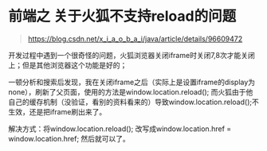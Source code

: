 # 前端之 关于火狐不支持reload的问题

> https://blog.csdn.net/x_i_a_o_b_a_i/java/article/details/96609472

开发过程中遇到一个很奇怪的问题，火狐浏览器关闭iframe时关闭7,8次才能关闭上；但是其他浏览器这个功能是好的；

一顿分析和搜索后发现，我在关闭iframe之后（实际上是设置iframe的display为none），刷新了父页面，使用的方法是window.location.reload(); 而火狐由于他自己的缓存机制（没验证，看别的资料看来的）导致window.location.reload();不生效，还是把iframe刷出来了。

解决方式：将window.location.reload(); 改写成window.location.href = window.location.href; 然后就可以了。


